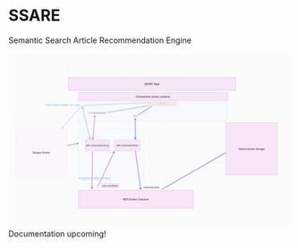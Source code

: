# SSARE
Semantic Search Article Recommendation Engine

![Alt text](media/image.png)
Documentation upcoming!